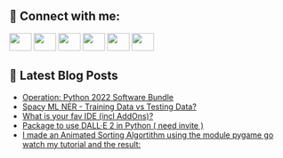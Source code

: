 ## 🔎 Connect with me:
[<img height="32" width="40" src="https://cdn.jsdelivr.net/npm/simple-icons@v5/icons/telegram.svg" />](https://t.me/bullbesh)
[<img height="32" width="40" src="https://cdn.jsdelivr.net/npm/simple-icons@v5/icons/vk.svg" />](https://vk.com/bullbesh)
[<img height="32" width="40" src="https://cdn.jsdelivr.net/npm/simple-icons@v5/icons/twitter.svg" />](https://twitter.com/bullbesh1)
[<img height="32" width="40" src="https://cdn.jsdelivr.net/npm/simple-icons@v5/icons/instagram.svg" />](https://www.instagram.com/bullbesh)
[<img height="32" width="40" src="https://cdn.jsdelivr.net/npm/simple-icons@v5/icons/reddit.svg" />](https://www.reddit.com/user/bullbesh)
[<img height="32" width="40" src="https://cdn.jsdelivr.net/npm/simple-icons@v5/icons/youtube.svg" />](https://www.youtube.com/channel/UCtfjRs6uzgq5mfm8S06WTcg)

## 📕 Latest Blog Posts
<!-- BLOG-POST-LIST:START -->
- [Operation: Python 2022 Software Bundle](https://www.reddit.com/r/Python/comments/vw1ohj/operation_python_2022_software_bundle/)
- [Spacy ML NER - Training Data vs Testing Data?](https://www.reddit.com/r/Python/comments/vw1i92/spacy_ml_ner_training_data_vs_testing_data/)
- [What is your fav IDE &lpar;incl AddOns&rpar;?](https://www.reddit.com/r/Python/comments/vw0ftz/what_is_your_fav_ide_incl_addons/)
- [Package to use DALL·E 2 in Python &lpar; need invite &rpar;](https://www.reddit.com/r/Python/comments/vvzzl8/package_to_use_dalle_2_in_python_need_invite/)
- [I made an Animated Sorting Algortithm using the module pygame go watch my tutorial and the result:](https://www.reddit.com/r/Python/comments/vvzy89/i_made_an_animated_sorting_algortithm_using_the/)
<!-- BLOG-POST-LIST:END -->
